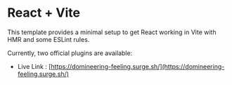 # React + Vite

This template provides a minimal setup to get React working in Vite with HMR and some ESLint rules.

Currently, two official plugins are available:

- Live Link :  [https://domineering-feeling.surge.sh/](https://domineering-feeling.surge.sh/) 
